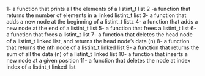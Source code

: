 1- a function that prints all the elements of a listint_t list
2 -a function that returns the number of elements in a linked listint_t list
3-  a function that adds a new node at the beginning of a listint_t listz
4- a function that adds a new node at the end of a listint_t list
5- a function that frees a listint_t list
6- a function that frees a listint_t list
7- a function that deletes the head node of a listint_t linked list, and returns the head node’s data (n)
8-  a function that returns the nth node of a listint_t linked list
9- a function that returns the sum of all the data (n) of a listint_t linked list
10-  a function that inserts a new node at a given position
11-  a function that deletes the node at index index of a listint_t linked list
